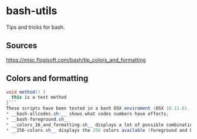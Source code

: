 # bash-utils
Tips and tricks for bash.

## Sources
https://misc.flogisoft.com/bash/tip_colors_and_formatting

## Colors and formatting
```java
void method() {
  this is a test method
}```
These scripts have been tested in a bash OSX enviroment (OSX 10.11.6).
* __bash-allcodes.sh:__ shows what codes numbers have effects; 
* __bash-foreground.sh__ 
* __colors_16_and_formatting.sh__ displays a lot of possible combination of the attributes;
* __256-colors.sh__ displays the 256 colors available (foreground and background);
